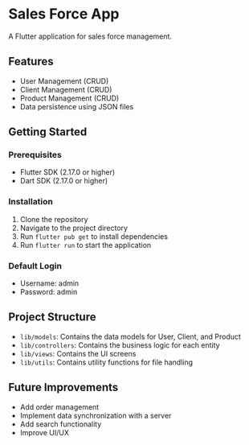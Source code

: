 # Sales Force App

A Flutter application for sales force management.

## Features

- User Management (CRUD)
- Client Management (CRUD)
- Product Management (CRUD)
- Data persistence using JSON files

## Getting Started

### Prerequisites

- Flutter SDK (2.17.0 or higher)
- Dart SDK (2.17.0 or higher)

### Installation

1. Clone the repository
2. Navigate to the project directory
3. Run `flutter pub get` to install dependencies
4. Run `flutter run` to start the application

### Default Login

- Username: admin
- Password: admin

## Project Structure

- `lib/models`: Contains the data models for User, Client, and Product
- `lib/controllers`: Contains the business logic for each entity
- `lib/views`: Contains the UI screens
- `lib/utils`: Contains utility functions for file handling

## Future Improvements

- Add order management
- Implement data synchronization with a server
- Add search functionality
- Improve UI/UX